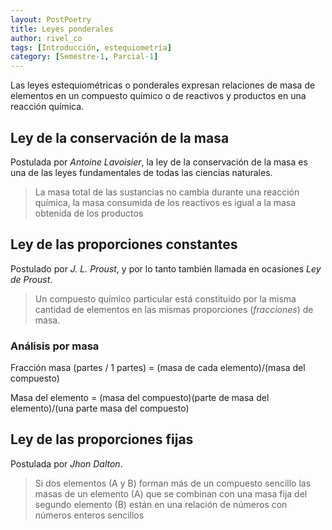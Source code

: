 ```yaml
---
layout: PostPoetry
title: Leyes ponderales
author: rivel_co
tags: [Introducción, estequiometría]
category: [Semestre-1, Parcial-1]
---
```


Las leyes estequiométricas o ponderales expresan relaciones de masa de elementos en un compuesto químico o de reactivos y productos en una reacción química.

## Ley de la conservación de la masa

Postulada por *Antoine Lavoisier*, la ley de la conservación de la masa es una de las leyes fundamentales de todas las ciencias naturales.

> La masa total de las sustancias no cambia durante una reacción química, la masa consumida de los reactivos es igual a la masa obtenida de los productos 

## Ley de las proporciones constantes

Postulado por *J. L. Proust*, y por lo tanto también llamada en ocasiones *Ley de Proust*.

> Un compuesto químico particular está constituido por la misma cantidad de elementos en las mismas proporciones (*fracciones*) de masa.

### Análisis por masa

Fracción masa (partes / 1 partes) = (masa de cada elemento)/(masa del compuesto)

Masa del elemento = (masa del compuesto)(parte de masa del elemento)/(una parte masa del compuesto)

## Ley de las proporciones fijas

Postulada por *Jhon Dalton*.

> Si dos elementos (A y B) forman más de un compuesto sencillo las masas de un elemento (A) que se combinan con una masa fija del segundo elemento (B) están en una relación de números con números enteros sencillos

